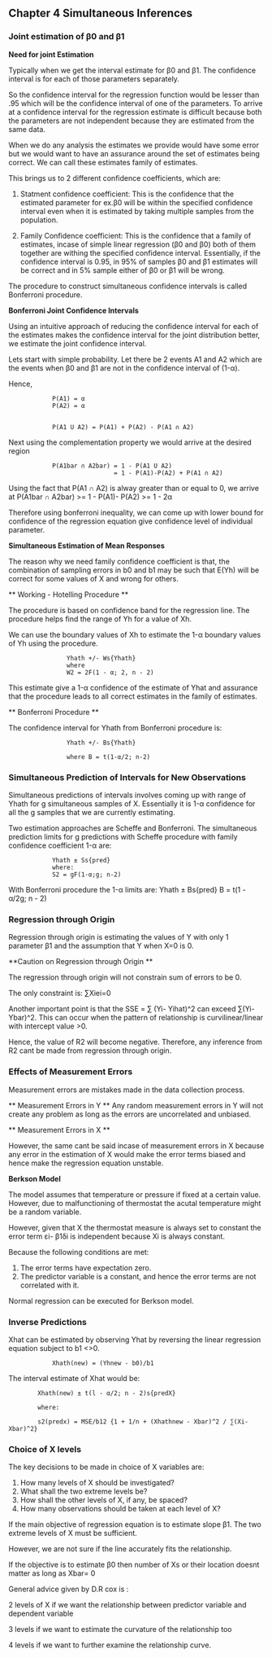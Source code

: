## Chapter 4 Simultaneous Inferences

### Joint estimation of β0 and β1

**Need for joint Estimation**

Typically when we get the interval estimate for β0 and β1. The confidence interval is for each of those parameters separately. 

So the confidence interval for the regression function would be lesser than .95 which will be the confidence interval of one of the parameters.
To arrive at a confidence interval for the regression estimate is difficult because both the parameters are not independent because they are 
estimated from the same data.

When we do any analysis the estimates we provide would have some error but we would want to have an assurance around the set of estimates being correct.
We can call these estimates family of estimates.

This brings us to 2 different confidence coefficients, which are:

1. Statment confidence coefficient: This is the confidence that the estimated parameter for ex.β0 will be within the specified confidence interval even when it is
estimated by taking multiple samples from the population.

2. Family Confidence coefficient: This is the confidence that a family of estimates, incase of simple linear regression (β0 and β0) both of them together are withing the 
specified confidence interval. Essentially, if the confidence interval is 0.95, in 95% of samples β0 and β1 estimates will be correct and in 5% sample either of β0 or β1
will be wrong.

The procedure to construct simultaneous confidence intervals is called Bonferroni procedure.


**Bonferroni Joint Confidence Intervals**

Using an intuitive approach of reducing the confidence interval for each of the estimates makes the confidence interval for the joint distribution better,
we estimate the joint confidence interval.


Lets start with simple probability. Let there be 2 events A1 and A2 which are the events when β0 and β1 are not in the confidence interval of (1-α).

Hence,

				P(A1) = α
				P(A2) = α
				
			
				P(A1 U A2) = P(A1) + P(A2) - P(A1 ∩ A2)
				
				
Next using the complementation property we would arrive at the desired region

				P(A1bar ∩ A2bar) = 1 - P(A1 U A2)
								 = 1 - P(A1)-P(A2) + P(A1 ∩ A2)
								 
								 
Using the fact that P(A1 ∩ A2) is alway greater than or equal to 0, we arrive at
				P(A1bar ∩ A2bar)  >=  1 - P(A1)- P(A2)
								  >=  1 - 2α
								  
								  
Therefore using bonferroni inequality, we can come up with lower bound for confidence of the regression equation give confidence level of individual parameter.

**Simultaneous Estimation of Mean Responses**

The reason why we need family confidence coefficient is that, the combination of sampling errors in b0 and b1 may be such that E(Yh) will be correct for some values of X and wrong for others.


** Working - Hotelling Procedure **

The procedure is based on confidence band for the regression line. The procedure helps find the range of Yh for a value of Xh.
 
We can use the boundary values of Xh to estimate the 1-α boundary values of Yh using the procedure.

					Yhath +/- Ws{Yhath}
					where
					W2 = 2F(1 - α; 2, n - 2)
						

This estimate give a 1-α confidence of the estimate of Yhat and assurance that the procedure leads to all correct estimates in the family of estimates.


** Bonferroni Procedure **

The confidence interval for Yhath from Bonferroni procedure is:

					Yhath +/- Bs{Yhath}
					
					where B = t(1-α/2; n-2)
					
					
### Simultaneous Prediction of Intervals for New Observations
Simultaneous predictions of intervals involves coming up with range of Yhath for g simultaneous samples of X.  Essentially it is 1-α confidence for all the g samples that we are currently estimating.

Two estimation approaches are Scheffe and Bonferroni.
The simultaneous prediction limits for g predictions with Scheffe procedure with family confidence coefficient 1-α are:

				Yhath ± Ss{pred}
				where:
				S2 = gF(1-α;g; n-2)
				
				
With Bonferroni procedure the 1-α limits are:
				Yhath ± Bs{pred}
				B = t(1 - α/2g; n - 2)
				

### Regression through Origin

Regression through origin is estimating the values of Y with only 1 parameter β1 and the assumption that Y when X=0 is 0.

**Caution on Regression through Origin **

The regression through origin will not constrain sum of errors to be 0.

The only constraint is: ∑Xiei=0

Another important point is that the SSE = ∑ (Yi- Yihat)^2 can exceed  ∑(Yi-Ybar)^2. This can occur when the pattern of relationship is curvilinear/linear with intercept value >0.

Hence, the value of R2 will become negative. Therefore, any inference from R2 cant be made from regression through origin.


### Effects of Measurement Errors

Measurement errors are mistakes made in the data collection process.


** Measurement Errors in Y **
Any random measurement errors in Y will not create any problem as long as the errors are uncorrelated and unbiased.

** Measurement Errors in X **

However, the same cant be said incase of measurement errors in X because any error in the estimation of X would make the error terms biased and hence make the regression
equation unstable.


**Berkson Model**

The model assumes that temperature or pressure if fixed at a certain value. However, due to malfunctioning of thermostat the acutal temperature might be a random variable.


However, given that X the thermostat measure is always set to constant the error term εi- β1δi is independent because Xi is always constant.

Because the following conditions are met:
1. The error terms have expectation zero.
2. The predictor variable is a constant, and hence the error terms are not correlated with it.

Normal regression can be executed for Berkson model.


### Inverse Predictions

Xhat can be estimated by observing Yhat by reversing the linear regression equation subject to b1 <>0.

				Xhath(new) = (Yhnew - b0)/b1  
				
The interval estimate of Xhat would be:

			Xhath(new) ± t(l - α/2; n - 2)s{predX}
				
			where:
			
			s2(predx) = MSE/b12 {1 + 1/n + (Xhathnew - Xbar)^2 / ∑(Xi- Xbar)^2}
			
			
			
### Choice of X levels

The key decisions to be made in choice of X variables are:

1. How many levels of X should be investigated?
2. What shall the two extreme levels be?
3. How shall the other levels of X, if any, be spaced?
4. How many observations should be taken at each level of X?


If the main objective of regression equation is to estimate slope β1.  The two extreme levels of X must be sufficient.

However, we are not sure if the line accurately fits the relationship.

If the objective is to estimate  β0 then number of Xs or their location doesnt matter as long as Xbar= 0

General advice given by D.R cox is :

2 levels of X if we want the relationship between predictor variable and dependent variable

3 levels if we want to estimate the curvature of the relationship too

4 levels if we want to further examine the relationship curve.
				